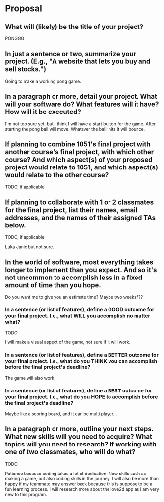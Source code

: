 # Proposal

## What will (likely) be the title of your project?

PONGGG

## In just a sentence or two, summarize your project. (E.g., "A website that lets you buy and sell stocks.")

Going to make a working pong game.

## In a paragraph or more, detail your project. What will your software do? What features will it have? How will it be executed?

I'm not too sure yet, but I think I will have a start button for the game. After starting the pong ball will move. Whatever the balll hits it will bounce.

## If planning to combine 1051's final project with another course's final project, with which other course? And which aspect(s) of your proposed project would relate to 1051, and which aspect(s) would relate to the other course?

TODO, if applicable

## If planning to collaborate with 1 or 2 classmates for the final project, list their names, email addresses, and the names of their assigned TAs below.

TODO, if applicable

Luka Janic but not sure.

## In the world of software, most everything takes longer to implement than you expect. And so it's not uncommon to accomplish less in a fixed amount of time than you hope.

Do you want me to give you an estimate time? Maybe two weeks???

### In a sentence (or list of features), define a GOOD outcome for your final project. I.e., what WILL you accomplish no matter what?

TODO

I will make a visual aspect of the game, not sure if it will work.

### In a sentence (or list of features), define a BETTER outcome for your final project. I.e., what do you THINK you can accomplish before the final project's deadline?

The game will also work. 

### In a sentence (or list of features), define a BEST outcome for your final project. I.e., what do you HOPE to accomplish before the final project's deadline?

Maybe like a scoring board, and it can be multi player...

## In a paragraph or more, outline your next steps. What new skills will you need to acquire? What topics will you need to research? If working with one of two classmates, who will do what?

TODO

Patience because coding takes a lot of dedication. New skills such as making a game, but also coding skills in the journey. I will also be more than happy if my teammate may answer back because this is suppose to be a fun learning process. I will research more about the love2d app as I am very new to this program. 
